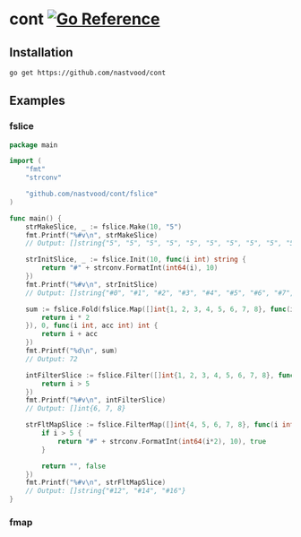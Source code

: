 # cont [![Go Reference](https://pkg.go.dev/badge/github.com/nastvood/cont.svg)](https://pkg.go.dev/github.com/nastvood/cont)

## Installation

```bash
go get https://github.com/nastvood/cont
```

## Examples

### fslice

```go
package main

import (
	"fmt"
	"strconv"

	"github.com/nastvood/cont/fslice"
)

func main() {
	strMakeSlice, _ := fslice.Make(10, "5")
	fmt.Printf("%#v\n", strMakeSlice)
	// Output: []string{"5", "5", "5", "5", "5", "5", "5", "5", "5", "5"}

	strInitSlice, _ := fslice.Init(10, func(i int) string {
		return "#" + strconv.FormatInt(int64(i), 10)
	})
	fmt.Printf("%#v\n", strInitSlice)
	// Output: []string{"#0", "#1", "#2", "#3", "#4", "#5", "#6", "#7", "#8", "#9"}

	sum := fslice.Fold(fslice.Map([]int{1, 2, 3, 4, 5, 6, 7, 8}, func(i int) int {
		return i * 2
	}), 0, func(i int, acc int) int {
		return i + acc
	})
	fmt.Printf("%d\n", sum)
	// Output: 72

	intFilterSlice := fslice.Filter([]int{1, 2, 3, 4, 5, 6, 7, 8}, func(i int) bool {
		return i > 5
	})
	fmt.Printf("%#v\n", intFilterSlice)
	// Output: []int{6, 7, 8}

	strFltMapSlice := fslice.FilterMap([]int{4, 5, 6, 7, 8}, func(i int) (string, bool) {
		if i > 5 {
			return "#" + strconv.FormatInt(int64(i*2), 10), true
		}

		return "", false
	})
	fmt.Printf("%#v\n", strFltMapSlice)
	// Output: []string{"#12", "#14", "#16"}
}
```

### fmap